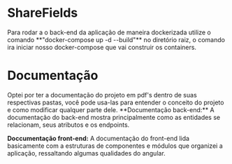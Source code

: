 # ShareFields

<p>Para rodar a o back-end da aplicação de maneira dockerizada utilize o comando **"docker-compose up -d --build"** no diretório raiz, o comando ira iniciar nosso docker-compose que vai construir os containers.

# Documentação
<p>Optei por ter a documentação do projeto em pdf's dentro de suas respectivas pastas, você pode usa-las para entender o conceito do projeto e como modificar qualquer parte dele.
**Documentação back-end:** A documentação do back-end mostra principalmente como as entidades se relacionam, seus atributos e os endpoints. <br>
  
**Doccumentação front-end:** A documentação do front-end lida basicamente com a estruturas de componentes e módulos que organizei a aplicação, ressaltando algumas qualidades do angular.
